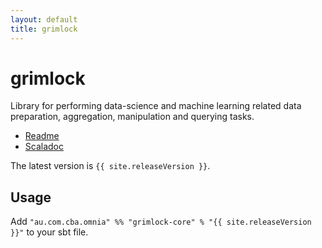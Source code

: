 ```yaml
---
layout: default
title: grimlock
---
```


grimlock
=======

Library for performing data-science and machine learning related data preparation, aggregation, manipulation and querying tasks.

* [Readme](https://github.com/CommBank/grimlock/)
* [Scaladoc](/grimlock/latest/api/index.html)

The latest version is `{{ site.releaseVersion }}`.

Usage
-----

Add `"au.com.cba.omnia" %% "grimlock-core" % "{{ site.releaseVersion }}"` to your sbt file.
